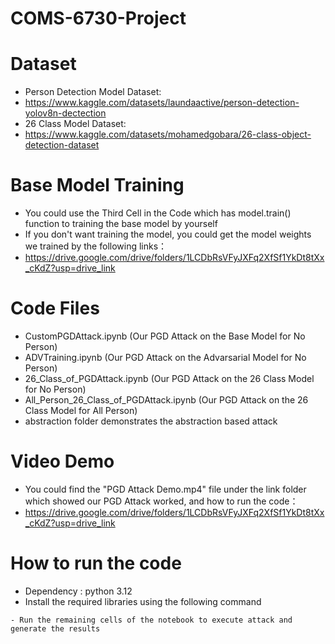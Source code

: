 # COMS-6730-Project

# Dataset
- Person Detection Model Dataset:
- https://www.kaggle.com/datasets/laundaactive/person-detection-yolov8n-dectection
- 26 Class Model Dataset:
- https://www.kaggle.com/datasets/mohamedgobara/26-class-object-detection-dataset

# Base Model Training
- You could use the Third Cell in the Code which has model.train() function to training the base model by yourself
- If you don't want training the model, you could get the model weights we trained by the following links：
- https://drive.google.com/drive/folders/1LCDbRsVFyJXFq2XfSf1YkDt8tXx_cKdZ?usp=drive_link

# Code Files
- CustomPGDAttack.ipynb (Our PGD Attack on the Base Model for No Person)
- ADVTraining.ipynb (Our PGD Attack on the Advarsarial Model for No Person)
- 26_Class_of_PGDAttack.ipynb (Our PGD Attack on the 26 Class Model for No Person)
- All_Person_26_Class_of_PGDAttack.ipynb (Our PGD Attack on the 26 Class Model for All Person)
- abstraction folder demonstrates the abstraction based attack

# Video Demo
- You could find the "PGD Attack Demo.mp4" file under the link folder which showed our PGD Attack worked, and how to run the code：
- https://drive.google.com/drive/folders/1LCDbRsVFyJXFq2XfSf1YkDt8tXx_cKdZ?usp=drive_link

# How to run the code
- Dependency : python 3.12
- Install the required libraries using the following command
```first cell of the notebook contain the required dependency make sure to install them before executing the code
- Run the remaining cells of the notebook to execute attack and generate the results


